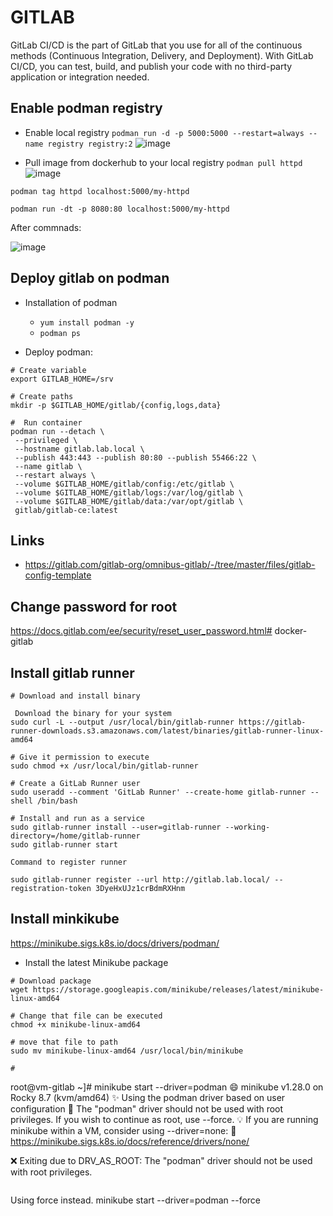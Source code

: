 # GITLAB 

GitLab CI/CD is the part of GitLab that you use for all of the continuous methods (Continuous Integration, Delivery, and Deployment). With GitLab CI/CD, you can test, build, and publish your code with no third-party application or integration needed.


## Enable podman registry
* Enable local registry  `podman run -d -p 5000:5000 --restart=always --name registry registry:2`
![image](https://user-images.githubusercontent.com/86531003/212487339-85a48ca6-08b7-4411-b9d8-57f4ff6e61f5.png)

* Pull image from dockerhub to your local registry `podman pull httpd`
![image](https://user-images.githubusercontent.com/86531003/212487377-3e06eab3-d289-4e52-bbe0-67f189fb5723.png)
  

`podman tag httpd localhost:5000/my-httpd` 

`podman run -dt -p 8080:80 localhost:5000/my-httpd` 

After commnads:

![image](https://user-images.githubusercontent.com/86531003/212488141-a214acb2-af74-4667-873f-d24f8dcc9382.png)


## Deploy gitlab on podman

* Installation of podman
  * `yum install podman -y`
  *  `podman ps`

* Deploy podman:
 ```
 # Create variable
 export GITLAB_HOME=/srv
 
 # Create paths 
 mkdir -p $GITLAB_HOME/gitlab/{config,logs,data}
 
 #  Run container
 podman run --detach \
  --privileged \
  --hostname gitlab.lab.local \
  --publish 443:443 --publish 80:80 --publish 55466:22 \
  --name gitlab \
  --restart always \
  --volume $GITLAB_HOME/gitlab/config:/etc/gitlab \
  --volume $GITLAB_HOME/gitlab/logs:/var/log/gitlab \
  --volume $GITLAB_HOME/gitlab/data:/var/opt/gitlab \
  gitlab/gitlab-ce:latest
 ```



## Links
* https://gitlab.com/gitlab-org/omnibus-gitlab/-/tree/master/files/gitlab-config-template

## Change password for root

https://docs.gitlab.com/ee/security/reset_user_password.html# docker-gitlab



## Install gitlab runner
```
# Download and install binary

 Download the binary for your system
sudo curl -L --output /usr/local/bin/gitlab-runner https://gitlab-runner-downloads.s3.amazonaws.com/latest/binaries/gitlab-runner-linux-amd64

# Give it permission to execute
sudo chmod +x /usr/local/bin/gitlab-runner

# Create a GitLab Runner user
sudo useradd --comment 'GitLab Runner' --create-home gitlab-runner --shell /bin/bash

# Install and run as a service
sudo gitlab-runner install --user=gitlab-runner --working-directory=/home/gitlab-runner
sudo gitlab-runner start

Command to register runner

sudo gitlab-runner register --url http://gitlab.lab.local/ --registration-token 3DyeHxUJz1crBdmRXHnm
```


## Install minkikube

https://minikube.sigs.k8s.io/docs/drivers/podman/

* Install the latest Minikube package
```
# Download package
wget https://storage.googleapis.com/minikube/releases/latest/minikube-linux-amd64

# Change that file can be executed
chmod +x minikube-linux-amd64

# move that file to path
sudo mv minikube-linux-amd64 /usr/local/bin/minikube

#
```
root@vm-gitlab ~]# minikube start --driver=podman
😄  minikube v1.28.0 on Rocky 8.7 (kvm/amd64)
✨  Using the podman driver based on user configuration
🛑  The "podman" driver should not be used with root privileges. If you wish to continue as root, use --force.
💡  If you are running minikube within a VM, consider using --driver=none:
📘    https://minikube.sigs.k8s.io/docs/reference/drivers/none/

❌  Exiting due to DRV_AS_ROOT: The "podman" driver should not be used with root privileges.

```
```

Using force instead.
minikube start --driver=podman --force


```

